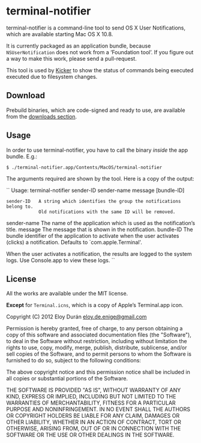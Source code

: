 # terminal-notifier

terminal-notifier is a command-line tool to send OS X User Notifications, which
are available starting Mac OS X 10.8.

It is currently packaged as an application bundle, because `NSUserNotification`
does not work from a ‘Foundation tool’. If you figure out a way to make this
work, please send a pull-request.

This tool is used by [Kicker](https://github.com/alloy/kicker) to show the
status of commands being executed executed due to filesystem changes.


## Download

Prebuild binaries, which are code-signed and ready to use, are available from
the [downloads section](https://github.com/alloy/terminal-notifier/downloads).


## Usage

In order to use terminal-notifier, you have to call the binary _inside_ the app
bundle. E.g.:

``
$ ./terminal-notifier.app/Contents/MacOS/terminal-notifier
``

The arguments required are shown by the tool. Here is a copy of the output:

``
Usage: terminal-notifier sender-ID sender-name message [bundle-ID]

    sender-ID   A string which identifies the group the notifications belong to.
                Old notifications with the same ID will be removed.
  sender-name   The name of the application which is used as the notification’s title.
      message   The message that is shown in the notification.
    bundle-ID   The bundle identifier of the application to activate when the user
                activates (clicks) a notification. Defaults to `com.apple.Terminal'.

When the user activates a notification, the results are logged to the system logs.
Use Console.app to view these logs.
``


## License

All the works are available under the MIT license.

**Except** for `Terminal.icns`, which is a copy of Apple’s Terminal.app icon.

Copyright (C) 2012 Eloy Durán <eloy.de.enige@gmail.com>

Permission is hereby granted, free of charge, to any person obtaining a copy of
this software and associated documentation files (the "Software"), to deal in
the Software without restriction, including without limitation the rights to
use, copy, modify, merge, publish, distribute, sublicense, and/or sell copies
of the Software, and to permit persons to whom the Software is furnished to do
so, subject to the following conditions:

The above copyright notice and this permission notice shall be included in all
copies or substantial portions of the Software.

THE SOFTWARE IS PROVIDED "AS IS", WITHOUT WARRANTY OF ANY KIND, EXPRESS OR
IMPLIED, INCLUDING BUT NOT LIMITED TO THE WARRANTIES OF MERCHANTABILITY,
FITNESS FOR A PARTICULAR PURPOSE AND NONINFRINGEMENT. IN NO EVENT SHALL THE
AUTHORS OR COPYRIGHT HOLDERS BE LIABLE FOR ANY CLAIM, DAMAGES OR OTHER
LIABILITY, WHETHER IN AN ACTION OF CONTRACT, TORT OR OTHERWISE, ARISING FROM,
OUT OF OR IN CONNECTION WITH THE SOFTWARE OR THE USE OR OTHER DEALINGS IN THE
SOFTWARE.
